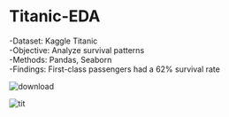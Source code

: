 # Titanic-EDA

-Dataset: Kaggle Titanic <br/>
-Objective: Analyze survival patterns <br/>
-Methods: Pandas, Seaborn <br/>
-Findings: First-class passengers had a 62% survival rate <br/>

![download](https://github.com/user-attachments/assets/d252a59f-0030-4d1d-a03c-1a99416ff222)


![tit](https://github.com/user-attachments/assets/e36a5089-6a28-4cef-8cae-c420f7422511)
